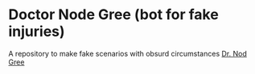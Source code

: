 # Doctor Node Gree (bot for fake injuries)
A repository to make fake scenarios with obsurd circumstances
[Dr. Nod Gree](https://twitter.com/DrNod/with_replies)

